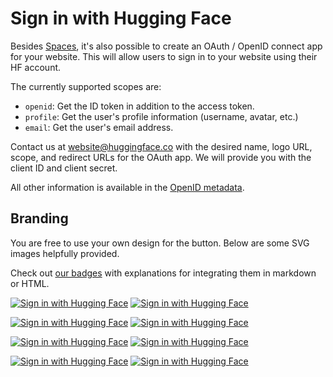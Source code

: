 # Sign in with Hugging Face

Besides [Spaces](https://huggingface.co/docs/hub/spaces-oauth), it's also possible to create an OAuth / OpenID connect app for your website. This will allow users to sign in to your website using their HF account.

The currently supported scopes are:

- `openid`: Get the ID token in addition to the access token.
- `profile`: Get the user's profile information (username, avatar, etc.)
- `email`: Get the user's email address.

Contact us at [website@huggingface.co](mailto:website@huggingface.co) with the desired name, logo URL, scope, and redirect URLs for the OAuth app. We will provide you with the client ID and client secret.

All other information is available in the [OpenID metadata](https://huggingface.co/.well-known/openid-configuration).

## Branding

You are free to use your own design for the button. Below are some SVG images helpfully provided.

Check out [our badges](https://huggingface.co/datasets/huggingface/badges#sign-in-with-hugging-face) with explanations for integrating them in markdown or HTML.

[![Sign in with Hugging Face](https://huggingface.co/datasets/huggingface/badges/raw/main/sign-in-with-huggingface-sm.svg)](https://huggingface.co/oauth/authorize?client_id={CLIENT_ID}&redirect_uri={REDIRECT_URI}&scope=openid%20profile&state={STATE})
[![Sign in with Hugging Face](https://huggingface.co/datasets/huggingface/badges/raw/main/sign-in-with-huggingface-sm-dark.svg)](https://huggingface.co/oauth/authorize?client_id={CLIENT_ID}&redirect_uri={REDIRECT_URI}&scope=openid%20profile&state={STATE})

[![Sign in with Hugging Face](https://huggingface.co/datasets/huggingface/badges/raw/main/sign-in-with-huggingface-md.svg)](https://huggingface.co/oauth/authorize?client_id={CLIENT_ID}&redirect_uri={REDIRECT_URI}&scope=openid%20profile&state={STATE})
[![Sign in with Hugging Face](https://huggingface.co/datasets/huggingface/badges/raw/main/sign-in-with-huggingface-md-dark.svg)](https://huggingface.co/oauth/authorize?client_id={CLIENT_ID}&redirect_uri={REDIRECT_URI}&scope=openid%20profile&state={STATE})

[![Sign in with Hugging Face](https://huggingface.co/datasets/huggingface/badges/raw/main/sign-in-with-huggingface-lg.svg)](https://huggingface.co/oauth/authorize?client_id={CLIENT_ID}&redirect_uri={REDIRECT_URI}&scope=openid%20profile&state={STATE})
[![Sign in with Hugging Face](https://huggingface.co/datasets/huggingface/badges/raw/main/sign-in-with-huggingface-lg-dark.svg)](https://huggingface.co/oauth/authorize?client_id={CLIENT_ID}&redirect_uri={REDIRECT_URI}&scope=openid%20profile&state={STATE})

[![Sign in with Hugging Face](https://huggingface.co/datasets/huggingface/badges/raw/main/sign-in-with-huggingface-xl.svg)](https://huggingface.co/oauth/authorize?client_id={CLIENT_ID}&redirect_uri={REDIRECT_URI}&scope=openid%20profile&state={STATE})
[![Sign in with Hugging Face](https://huggingface.co/datasets/huggingface/badges/raw/main/sign-in-with-huggingface-xl-dark.svg)](https://huggingface.co/oauth/authorize?client_id={CLIENT_ID}&redirect_uri={REDIRECT_URI}&scope=openid%20profile&state={STATE})
